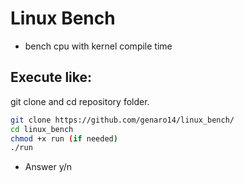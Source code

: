 # Linux Bench
+ bench cpu with kernel compile time

## Execute like:
git clone and cd repository folder.
``` bash
git clone https://github.com/genaro14/linux_bench/
cd linux_bench
chmod +x run (if needed)
./run
```
+ Answer y/n
